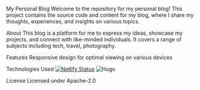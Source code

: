 My Personal Blog
Welcome to the repository for my personal blog! This project contains the source code and content for my blog, where I share my thoughts, experiences, and insights on various topics.

About
This blog is a platform for me to express my ideas, showcase my projects, and connect with like-minded individuals. It covers a range of subjects including tech, travel, photography.

Features
Responsive design for optimal viewing on various devices

Technologies Used
[![Netlify Status](https://api.netlify.com/api/v1/badges/8dd0a279-84f7-408a-bf92-e98a775fa9e4/deploy-status)](https://app.netlify.com/sites/reverent-gates-037ebc/deploys)
![Hugo](https://img.shields.io/badge/Hugo-black.svg?style=for-the-badge&logo=Hugo)


License
Licensed under Apache-2.0

